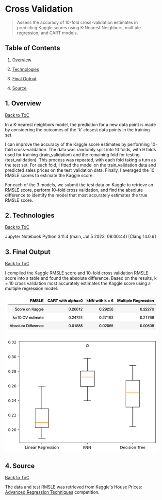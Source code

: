 # Cross Validation

> Assess the accuracy of 10-fold cross-validation estimates in predicting Kaggle scores using K-Nearest Neighbors, multiple regression, and CART models.

<a name="toc"/></a>
## Table of Contents

1. [Overview](#overview)

2. [Technologies](#technologies)

3. [Final Output](#output)

5. [Source](#source)

<a name="overview"/></a>
## 1. Overview
[Back to ToC](#toc)

In a K-nearest neighbors model, the prediction for a new data point is made by considering the outcomes of the 'k' closest data points in the training set. 

I can improve the accuracy of the Kaggle score estimates by performing 10-fold cross-validation. The data was randomly split into 10 folds, with 9 folds used for training (train_validation) and the remaining fold for testing (test_validation). This process was repeated, with each fold taking a turn as the test set. For each fold, I fitted the model on the train_validation data and predicted sales prices on the test_validation data. Finally, I averaged the 10 RMSLE scores to estimate the Kaggle score.

For each of the 3 models, we submit the test data on Kaggle to retrieve an RMSLE score, perform 10-fold cross validation, and find the absolute difference to identify the model that most accurately estimates the true RMSLE score. 

<a name="technologies"/></a>
## 2. Technologies
[Back to ToC](#toc)

Jupyter Notebook
Python 3.11.4 (main, Jul 5 2023, 09:00:44) [Clang 14.0.6]

<a name="output"/></a>
## 3. Final Output
[Back to ToC](#toc)

I compiled the Kaggle RMSLE score and 10-fold cross validation RMSLE score into a table and found the absolute difference. Based on the results, k = 10 cross validation most accurately estimates the Kaggle score using a multiple regression model. 

![RMSLE Scores Table](images/table.png)

![Boxplot of 10 Estimates of RMSLE of 3 Models](images/boxplot.png)

<a name="source"/></a>
## 4. Source
[Back to ToC](#toc)

The data and test RMSLE was retrieved from Kaggle's [House Prices: Advanced Regression Techniques](https://www.kaggle.com/c/house-prices-advanced-regression-techniques/) competition.
